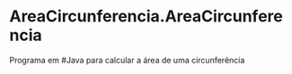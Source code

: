 # AreaCircunferencia.AreaCircunferencia
 Programa em #Java para calcular a área de uma circunferência
